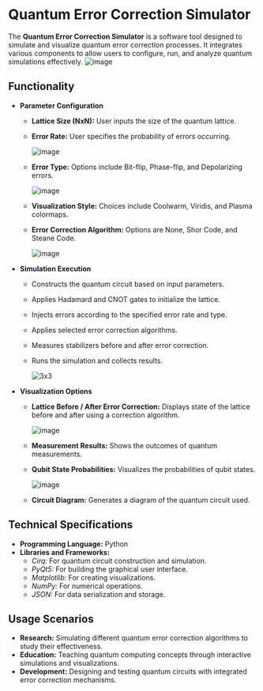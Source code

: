 # Quantum Error Correction Simulator

The **Quantum Error Correction Simulator** is a software tool designed to simulate and visualize quantum error correction processes. It integrates various components to allow users to configure, run, and analyze quantum simulations effectively.
![image](https://github.com/user-attachments/assets/9ee62d52-ac5e-40d1-afea-328a0093ee68)

## **Functionality**

- **Parameter Configuration**
  - **Lattice Size (NxN):** User inputs the size of the quantum lattice.
  - **Error Rate:** User specifies the probability of errors occurring.
    
    ![image](https://github.com/user-attachments/assets/dc56d827-3d09-4ca6-a7fd-2e053ba11080)

  - **Error Type:** Options include Bit-flip, Phase-flip, and Depolarizing errors.
    
    ![image](https://github.com/user-attachments/assets/b16acf09-7e06-4ff8-aad5-019812258af2)

  - **Visualization Style:** Choices include Coolwarm, Viridis, and Plasma colormaps.
  - **Error Correction Algorithm:** Options are None, Shor Code, and Steane Code.
    
    ![image](https://github.com/user-attachments/assets/13d43dfc-b3b9-4f28-8d60-242d6d6ad465)


- **Simulation Execution**
  - Constructs the quantum circuit based on input parameters.
  - Applies Hadamard and CNOT gates to initialize the lattice.
  - Injects errors according to the specified error rate and type.
  - Applies selected error correction algorithms.
  - Measures stabilizers before and after error correction.
  - Runs the simulation and collects results.

    ![3x3](https://github.com/user-attachments/assets/4d290597-dcdb-49f6-8bee-d74ef2995b6d)


- **Visualization Options**
  - **Lattice Before / After Error Correction:** Displays state of the lattice before and after using a correction algorithm.
    
    ![image](https://github.com/user-attachments/assets/a94506f0-8e47-43d6-9f11-a7faf3dbef17)

  - **Measurement Results:** Shows the outcomes of quantum measurements.
  - **Qubit State Probabilities:** Visualizes the probabilities of qubit states.

    ![image](https://github.com/user-attachments/assets/c77c76eb-0241-42af-a8c5-b9912ea9b0d9)

  - **Circuit Diagram:** Generates a diagram of the quantum circuit used.

## **Technical Specifications**

- **Programming Language:** Python
- **Libraries and Frameworks:**
  - *Cirq:* For quantum circuit construction and simulation.
  - *PyQt5:* For building the graphical user interface.
  - *Matplotlib:* For creating visualizations.
  - *NumPy:* For numerical operations.
  - *JSON:* For data serialization and storage.

## **Usage Scenarios**

- **Research:** Simulating different quantum error correction algorithms to study their effectiveness.
- **Education:** Teaching quantum computing concepts through interactive simulations and visualizations.
- **Development:** Designing and testing quantum circuits with integrated error correction mechanisms.
